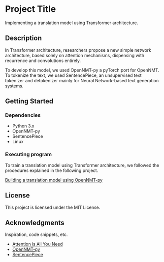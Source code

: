 # Project Title

Implementing a translation model using Transformer architecture.

## Description

In Transformer architecture, researchers propose a new simple network architecture, based solely on attention mechanisms, dispensing with recurrence and convolutions entirely.

To develop this model, we used OpenNMT-py a pyTorch port for OpenNMT. To tokenize the text, we used SentencePiece, an unsupervised text tokenizer and detokenizer mainly for Neural Network-based text generation systems.

## Getting Started

### Dependencies

* Python 3.x
* OpenNMT-py
* SentencePiece
* Linux

### Executing program

To train a translation model using Transformer architecture, we followed the procedures explained in the following project.

[Building a translation model using OpenNMT-py](https://opennmt.net/OpenNMT-py/quickstart.html)

## License

This project is licensed under the MIT License.

## Acknowledgments

Inspiration, code snippets, etc.
* [Attention is All You Need](https://arxiv.org/abs/1706.03762)
* [OpenNMT-py](https://opennmt.net/OpenNMT-py/)
* [SentencePiece](https://github.com/google/sentencepiece)
